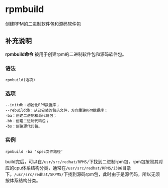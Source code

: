 rpmbuild
===

创建RPM的二进制软件包和源码软件包

## 补充说明

**rpmbuild命令** 被用于创建rpm的二进制软件包和源码软件包。

###  语法

```shell
rpmbuild(选项)
```

###  选项

```shell
--initdb：初始化RPM数据库；
--rebuilddb：从已安装的包头文件，方向重建RPM数据库；
-ba：创建二进制和源代码包；
-bb：创建二进制代码包；
-bs：创建源代码包。
```

###  实例

```shell
rpmbuild -ba 'spec文件路径'
```

build完后，可以在`/usr/src/redhat/RPMS/`下找到二进制rpm包，rpm包按照其对应的cpu体系结构分类，通常在`/usr/src/redhat/RPMS/i386`目录下。`/usr/src/redhat/SRPMS/`下找到源码rpm包，此时由于是源代码，所以无须按体系结构分类。


<!-- Linux命令行搜索引擎：https://jaywcjlove.github.io/linux-command/ -->